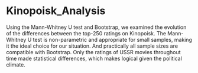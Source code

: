 # Kinopoisk_Analysis
Using the Mann-Whitney U test and Bootstrap, we examined the evolution of the differences between the top-250 ratings on Kinopoisk. The Mann-Whitney U test is non-parametric and appropriate for small samples, making it the ideal choice for our situation. And practically all sample sizes are compatible with Bootstrap. Only the ratings of USSR movies throughout time made statistical differences, which makes logical given the political climate.
